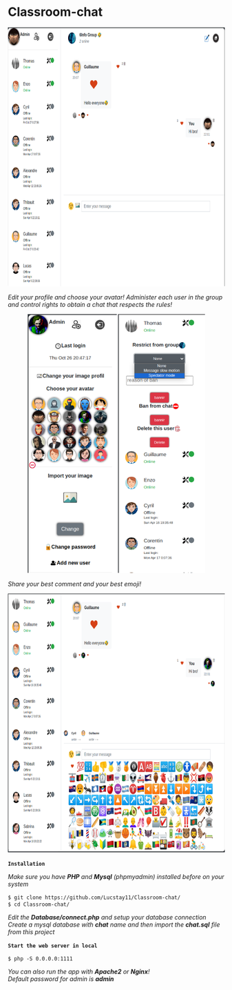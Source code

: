 # Classroom-chat
<p align="center">
  <img height="600" src="img/demo1.png">
</p>
<i align="center">Edit your profile and choose your avatar! Administer each user in the group and control rights to obtain a chat that respects the rules!</i>
<p align="center">
  <img height="600" src="img/demo2.png">
   <img height="600" src="img/demo3.png">
</p>
<i align="center">Share your best comment and your best emoji!</i>
<p align="center">
  <img height="600" src="img/demo4.png">
</p>

**`Installation`**

<i>Make sure you have <b>PHP</b> and <b>Mysql</b> (phpmyadmin) installed before on your system</i>

```
$ git clone https://github.com/Lucstay11/Classroom-chat/
$ cd Classroom-chat/
```
<i>Edit the <b>Database/connect.php</b> and setup your database connection </i><br>
<i>Create a mysql database with <b>chat</b> name and then import the <b>chat.sql</b> file from this project</i>

**`Start the web server in local`**

```
$ php -S 0.0.0.0:1111
```
<i>You can also run the app with <b>Apache2</b> or <b>Nginx</b>!</i><br>
<i>Default password for admin is <b>admin</b></i>


